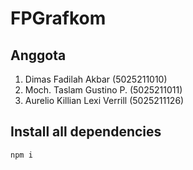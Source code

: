 # FPGrafkom

## Anggota
1. Dimas Fadilah Akbar          (5025211010)
2. Moch. Taslam Gustino P.      (5025211011)
3. Aurelio Killian Lexi Verrill (5025211126) 

## Install all dependencies
```npm
npm i
```
